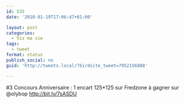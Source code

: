 ```yaml
---
id: 535
date: '2010-01-19T17:06:47+01:00'

layout: post
categories:
  - Vis ma vie
tags:
  - tweet
format: status
publish_social: no
guid: 'http://tweets.local/?birdsite_tweet=7952156888'

---
```


\#3 Concours Anniversaire : 1 encart 125\*125 sur Fredzone à gagner sur @olybop http://bit.ly/7sASDU